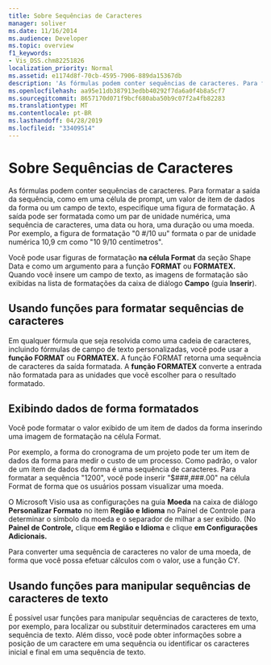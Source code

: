 ```yaml
---
title: Sobre Sequências de Caracteres
manager: soliver
ms.date: 11/16/2014
ms.audience: Developer
ms.topic: overview
f1_keywords:
- Vis_DSS.chm82251826
localization_priority: Normal
ms.assetid: e1174d8f-70cb-4595-7906-889da15367db
description: 'As fórmulas podem conter sequências de caracteres. Para formatar a saída da sequência, como em uma célula de prompt, um valor de item de dados da forma ou um campo de texto, especifique uma figura de formatação. A saída pode ser formatada como um par de unidade numérica, uma sequência de caracteres, uma data ou hora, uma duração ou uma moeda. Por exemplo, o formato imagem0 #/10 formatará o par de unidades de número de 10,9 cm como 10 9/10 centímetros.'
ms.openlocfilehash: aa95e11db387913edbb40292f7da6a0f4b8a5cf7
ms.sourcegitcommit: 8657170d071f9bcf680aba50b9c07f2a4fb82283
ms.translationtype: MT
ms.contentlocale: pt-BR
ms.lasthandoff: 04/28/2019
ms.locfileid: "33409514"
---
```

# <a name="about-strings"></a>Sobre Sequências de Caracteres

As fórmulas podem conter sequências de caracteres. Para formatar a saída da sequência, como em uma célula de prompt, um valor de item de dados da forma ou um campo de texto, especifique uma figura de formatação. A saída pode ser formatada como um par de unidade numérica, uma sequência de caracteres, uma data ou hora, uma duração ou uma moeda. Por exemplo, a figura de formatação "0 #/10 uu" formata o par de unidade numérica 10,9 cm como "10 9/10 centímetros".
  
Você pode usar figuras de formatação **na célula Format** da seção Shape Data e como um argumento para a função **FORMAT** ou **FORMATEX.** Quando você insere um campo de texto, as imagens de formatação são exibidas na lista de formatações da caixa de diálogo **Campo** (guia **Inserir**). 
  
## <a name="using-functions-to-format-strings"></a>Usando funções para formatar sequências de caracteres

Em qualquer fórmula que seja resolvida como uma cadeia de caracteres, incluindo fórmulas de campo de texto personalizadas, você pode usar a **função FORMAT** ou **FORMATEX.** A função FORMAT retorna uma sequência de caracteres da saída formatada. A **função FORMATEX** converte a entrada não formatada para as unidades que você escolher para o resultado formatado. 
  
## <a name="displaying-formatted-shape-data"></a>Exibindo dados de forma formatados

Você pode formatar o valor exibido de um item de dados da forma inserindo uma imagem de formatação na célula Format.
  
Por exemplo, a forma do cronograma de um projeto pode ter um item de dados da forma para medir o custo de um processo. Como padrão, o valor de um item de dados da forma é uma sequência de caracteres. Para formatar a sequência "1200", você pode inserir "$###,###.00" na célula Format de forma que os usuários possam visualizar uma moeda.
  
O Microsoft Visio usa as configurações na guia **Moeda** na caixa de diálogo **Personalizar Formato** no item **Região e Idioma** no Painel de Controle para determinar o símbolo da moeda e o separador de milhar a ser exibido. (No **Painel de Controle,** clique **em Região e Idioma** e clique **em Configurações Adicionais.**
  
Para converter uma sequência de caracteres no valor de uma moeda, de forma que você possa efetuar cálculos com o valor, use a função CY.
  
## <a name="using-functions-to-manipulate-text-strings"></a>Usando funções para manipular sequências de caracteres de texto

É possível usar funções para manipular sequências de caracteres de texto, por exemplo, para localizar ou substituir determinados caracteres em uma sequência de texto. Além disso, você pode obter informações sobre a posição de um caractere em uma sequência ou identificar os caracteres inicial e final em uma sequência de texto. 
  

